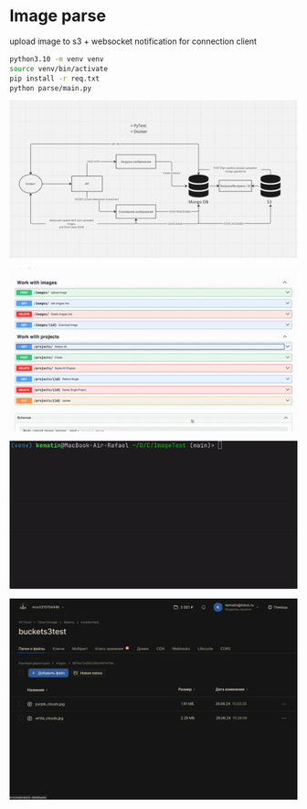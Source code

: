 # Image parse

upload image to s3 + websocket notification for connection client

```bash
python3.10 -m venv venv
source venv/bin/activate
pip install -r req.txt
python parse/main.py
```

![schema](examples/schema.png)

![load](examples/load.gif)

![term](examples/term.gif)

![Bucket](examples/bucket.png)